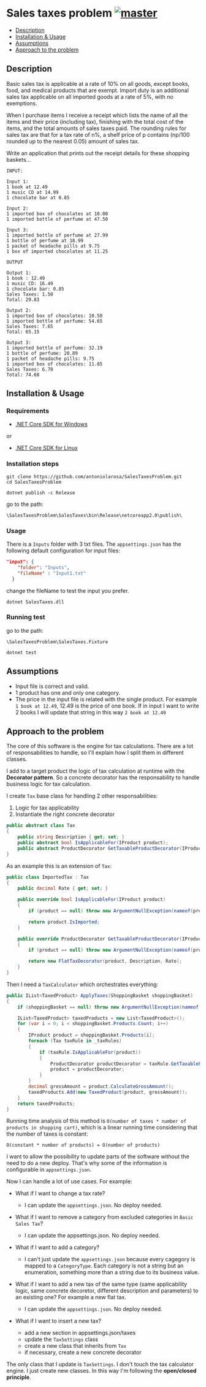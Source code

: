 # Sales taxes problem [![master](https://travis-ci.org/antoniolarosa/SalesTaxesProblem.svg?branch=master)](https://travis-ci.org/antoniolarosa/SalesTaxesProblem)

- [Description](#description)
- [Installation & Usage](#installation-&-usage)
- [Assumptions](#assumptions)
- [Approach to the problem](#approach-to-the-problem)

## Description

Basic sales tax is applicable at a rate of 10% on all goods, except books, food, and medical products that are exempt. Import duty is an additional sales tax applicable on all imported goods at a rate of 5%, with no exemptions.

When I purchase items I receive a receipt which lists the name of all the items and their price (including tax), finishing with the total cost of the items, and the total amounts of sales taxes paid. The rounding rules for sales tax are that for a tax rate of n%, a shelf price of p contains (np/100 rounded up to the nearest 0.05) amount of sales tax.

Write an application that prints out the receipt details for these shopping baskets...

```
INPUT:

Input 1:
1 book at 12.49
1 music CD at 14.99
1 chocolate bar at 0.85

Input 2:
1 imported box of chocolates at 10.00
1 imported bottle of perfume at 47.50

Input 3:
1 imported bottle of perfume at 27.99
1 bottle of perfume at 18.99
1 packet of headache pills at 9.75
1 box of imported chocolates at 11.25
```

```
OUTPUT

Output 1:
1 book : 12.49
1 music CD: 16.49
1 chocolate bar: 0.85
Sales Taxes: 1.50
Total: 29.83

Output 2:
1 imported box of chocolates: 10.50
1 imported bottle of perfume: 54.65
Sales Taxes: 7.65
Total: 65.15

Output 3:
1 imported bottle of perfume: 32.19
1 bottle of perfume: 20.89
1 packet of headache pills: 9.75
1 imported box of chocolates: 11.85
Sales Taxes: 6.70
Total: 74.68
```

## Installation & Usage

### Requirements

- [.NET Core SDK for Windows](https://www.microsoft.com/net/download/windows)

or

- [.NET Core SDK for Linux](https://www.microsoft.com/net/download/linux)

### Installation steps

```
git clone https://github.com/antoniolarosa/SalesTaxesProblem.git
cd SalesTaxesProblem

dotnet publish -c Release
```

go to the path:

```
\SalesTaxesProblem\SalesTaxes\bin\Release\netcoreapp2.0\publish\
```

### Usage

There is a `Inputs` folder with 3 txt files.
The `appsettings.json` has the following default configuration for input files:

```json
"input": {
    "folder": "Inputs",
    "fileName" : "Input1.txt"
  }
```

change the fileName to test the input you prefer.

```
dotnet SalesTaxes.dll
```
### Running test

go to the path:

```
\SalesTaxesProblem\SalesTaxes.Fixture
```
```
dotnet test
```

## Assumptions

- Input file is correct and valid.
- 1 product has one and only one category.
- The price in the input file is related with the single product. For example `1 book at 12.49`, 12.49 is the price of one book. If in input I want to write 2 books I will update that string in this way `2 book at 12.49`

## Approach to the problem

The core of this software is the engine for tax calculations. There are a lot of responsabilities to handle, so I'll explain how I split them in different classes.

I add to a target product the logic of tax calculation at runtime with the **Decorator pattern**.
So a concrete decorator has the responsability to handle business logic for tax calculation.

I create `Tax` base class for handling 2 other responsabilities:
1) Logic for tax applicability
2) Instantiate the right concrete decorator

```c#
public abstract class Tax
{
    public string Description { get; set; }
    public abstract bool IsApplicableFor(IProduct product);
    public abstract ProductDecorator GetTaxableProductDecorator(IProduct product);
}
```
 
As an example this is an extension of `Tax`:

```c#
public class ImportedTax : Tax
{
    public decimal Rate { get; set; }

    public override bool IsApplicableFor(IProduct product)
    {
        if (product == null) throw new ArgumentNullException(nameof(product));

        return product.IsImported;
    }

    public override ProductDecorator GetTaxableProductDecorator(IProduct product)
    {
        if (product == null) throw new ArgumentNullException(nameof(product));

        return new FlatTaxDecorator(product, Description, Rate);
    }
}
```

Then I need a `TaxCalculator` which orchestrates everything:

```c#
public IList<TaxedProduct> ApplyTaxes(ShoppingBasket shoppingBasket)
{
    if (shoppingBasket == null) throw new ArgumentNullException(nameof(shoppingBasket));

    IList<TaxedProduct> taxedProducts = new List<TaxedProduct>();
    for (var i = 0; i < shoppingBasket.Products.Count; i++)
    {
        IProduct product = shoppingBasket.Products[i];
        foreach (Tax taxRule in _taxRules)
        {
            if (taxRule.IsApplicableFor(product))
            {
                ProductDecorator productDecorator = taxRule.GetTaxableProductDecorator(product);
                product = productDecorator;
            }
        }
        decimal grossAmount = product.CalculateGrossAmount();
        taxedProducts.Add(new TaxedProduct(product, grossAmount));
    }
    return taxedProducts;
}
```

Running time analysis of this method is `O(number of taxes * number of products in shopping cart)`, which is a linear running time  considering that the number of taxes is constant:

```
O(constant * number of products) = O(number of products)
```

I want to allow the possibility to update parts of the software without the need to do a new deploy. That's why some of the information is configurable in `appsettings.json`.

Now I can handle a lot of use cases. For example:

- What if I want to change a tax rate?
	* I can update the `appsettings.json`. No deploy needed.

- What if I want to remove a category from excluded categories in `Basic Sales Tax`?
	* I can update the appsettings.json. No deploy needed.

- What if I want to add a category?
	* I can't just update the `appsettings.json` because every cagegory is mapped to a  `CategoryType`. Each category is not a string but an enumeration, something more than a string due to its business value.

- What if I want to add a new tax of the same type (same applicability logic, same concrete decoretor, different description and parameters) to an existing one? For example a new flat tax.
	 * I can update the `appsettings.json`. No deploy needed.

- What if I want to insert a new tax?
	* add a new section in appsettings.json/taxes
	* update the `TaxSettings` class
	* create a new class that inherits from `Tax`
	* if necessary, create a new concrete decorator

The only class that I update is `TaxSettings`. I don't touch the tax calculator engine. I just create new classes.
In this way I'm following the **open/closed principle**.
